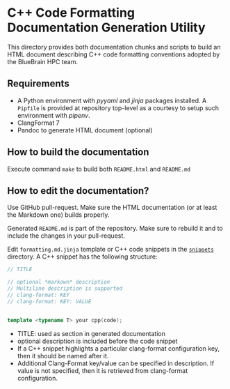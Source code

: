 # C++ Code Formatting Documentation Generation Utility

This directory provides both documentation chunks and scripts to build
an HTML document describing C++ code formatting conventions adopted by
the BlueBrain HPC team.

## Requirements

* A Python environment with *pyyaml* and *jinja* packages installed. A
`Pipfile` is provided at repository top-level as a courtesy to setup
such environment with *pipenv*.
* ClangFormat 7
* Pandoc to generate HTML document (optional)

## How to build the documentation

Execute command `make` to build both `README.html` and `README.md`

## How to edit the documentation?

Use GitHub pull-request. Make sure the HTML documentation (or at least the
Markdown one) builds properly.

Generated `README.md` is part of the repository. Make sure to rebuild it
and to include the changes in your pull-request.

Edit `formatting.md.jinja` template or C++ code snippets in the
[`snippets`](./snippets) directory. A C++ snippet has the following structure:

```cpp
// TITLE

// optional *markown* description
// Multiline description is supported
// clang-format: KEY
// clang-format: KEY: VALUE


template <typename T> your cpp(code);
```

* TITLE: used as section in generated documentation
* optional description is included before the code snippet
* If a C++ snippet highlights a particular clang-format configuration
  key, then it should be named after it.
* Additional Clang-Format key/value can be specified in description.
  If value is not specified, then it is retrieved from clang-format
  configuration.
